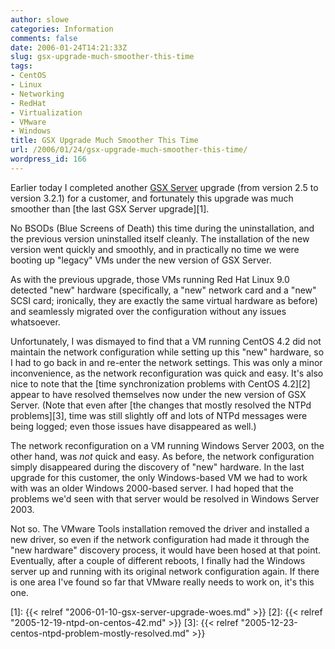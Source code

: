 ```yaml
---
author: slowe
categories: Information
comments: false
date: 2006-01-24T14:21:33Z
slug: gsx-upgrade-much-smoother-this-time
tags:
- CentOS
- Linux
- Networking
- RedHat
- Virtualization
- VMware
- Windows
title: GSX Upgrade Much Smoother This Time
url: /2006/01/24/gsx-upgrade-much-smoother-this-time/
wordpress_id: 166
---
```


Earlier today I completed another [GSX Server](http://www.vmware.com/products/gsx/) upgrade (from version 2.5 to version 3.2.1) for a customer, and fortunately this upgrade was much smoother than [the last GSX Server upgrade][1].

No BSODs (Blue Screens of Death) this time during the uninstallation, and the previous version uninstalled itself cleanly. The installation of the new version went quickly and smoothly, and in practically no time we were booting up "legacy" VMs under the new version of GSX Server.

As with the previous upgrade, those VMs running Red Hat Linux 9.0 detected "new" hardware (specifically, a "new" network card and a "new" SCSI card; ironically, they are exactly the same virtual hardware as before) and seamlessly migrated over the configuration without any issues whatsoever.

Unfortunately, I was dismayed to find that a VM running CentOS 4.2 did not maintain the network configuration while setting up this "new" hardware, so I had to go back in and re-enter the network settings. This was only a minor inconvenience, as the network reconfiguration was quick and easy. It's also nice to note that the [time synchronization problems with CentOS 4.2][2] appear to have resolved themselves now under the new version of GSX Server. (Note that even after [the changes that mostly resolved the NTPd problems][3], time was still slightly off and lots of NTPd messages were being logged; even those issues have disappeared as well.)

The network reconfiguration on a VM running Windows Server 2003, on the other hand, was _not_ quick and easy. As before, the network configuration simply disappeared during the discovery of "new" hardware. In the last upgrade for this customer, the only Windows-based VM we had to work with was an older Windows 2000-based server. I had hoped that the problems we'd seen with that server would be resolved in Windows Server 2003.

Not so. The VMware Tools installation removed the driver and installed a new driver, so even if the network configuration had made it through the "new hardware" discovery process, it would have been hosed at that point. Eventually, after a couple of different reboots, I finally had the Windows server up and running with its original network configuration again. If there is one area I've found so far that VMware really needs to work on, it's this one.

[1]: {{< relref "2006-01-10-gsx-server-upgrade-woes.md" >}}
[2]: {{< relref "2005-12-19-ntpd-on-centos-42.md" >}}
[3]: {{< relref "2005-12-23-centos-ntpd-problem-mostly-resolved.md" >}}
